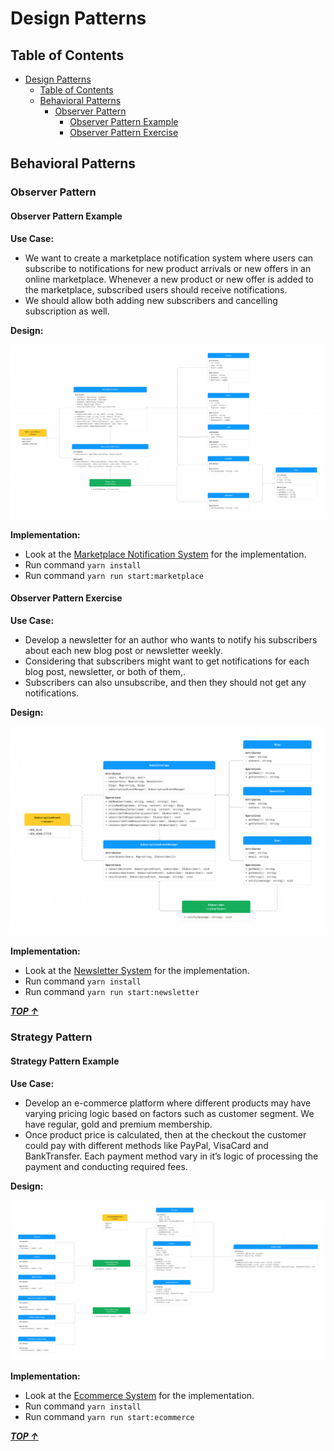 # Design Patterns

## Table of Contents

<!-- TOC -->

- [Design Patterns](#design-patterns)
  - [Table of Contents](#table-of-contents)
  - [Behavioral Patterns](#behavioral-patterns)
    - [Observer Pattern](#observer-pattern)
      - [Observer Pattern Example](#observer-pattern-example)
      - [Observer Pattern Exercise](#observer-pattern-exercise)

<!-- /TOC -->

## Behavioral Patterns

### Observer Pattern

#### Observer Pattern Example

**Use Case:**

- We want to create a marketplace notification system where users can subscribe to notifications for new product arrivals or new offers in an online marketplace. Whenever a new product or new offer is added to the marketplace, subscribed users should receive notifications.
- We should allow both adding new subscribers and cancelling subscription as well.

**Design:**

![marketplace-notification-system](./observer/design/market-place-notification-system.png)

**Implementation:**

- Look at the [Marketplace Notification System](./observer) for the implementation.
- Run command `yarn install`
- Run command `yarn run start:marketplace`

#### Observer Pattern Exercise

**Use Case:**

- Develop a newsletter for an author who wants to notify his subscribers about each new blog post or newsletter weekly.
- Considering that subscribers might want to get notifications for each blog post, newsletter, or both of them,.
- Subscribers can also unsubscribe, and then they should not get any notifications.

**Design:**

![newsletter-notification-system](./observer/design/newsletter-notification-system.png)

**Implementation:**

- Look at the [Newsletter System](./observer) for the implementation.
- Run command `yarn install`
- Run command `yarn run start:newsletter`

_**[TOP ↑](#design-patterns)**_

### Strategy Pattern

#### Strategy Pattern Example

**Use Case:**

- Develop an e-commerce platform where different products may have varying pricing logic based on factors such as customer segment. We have regular, gold and premium membership.
- Once product price is calculated, then at the checkout the customer could pay with different methods like PayPal, VisaCard and BankTransfer. Each payment method vary in it’s logic of processing the payment and conducting required fees.

**Design:**

![ecommerce-system](./strategy/design/ecommerce-example.png)

**Implementation:**

- Look at the [Ecommerce System](./strategy/) for the implementation.
- Run command `yarn install`
- Run command `yarn run start:ecommerce`

_**[TOP ↑](#design-patterns)**_
